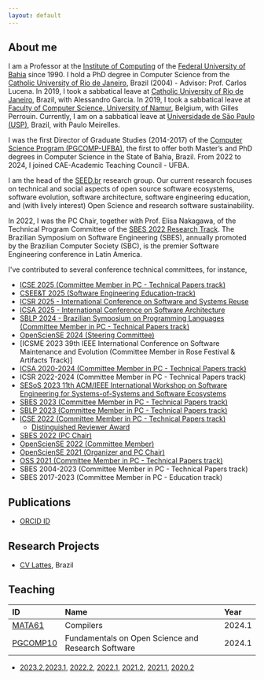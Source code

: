 ```yaml
---
layout: default
---
```


## About me 

I am a Professor at the [Institute of Computing](https://computacao.ufba.br/) 
of the [Federal University of Bahia](https://ufba.br/) since 1990. 
I hold a PhD degree in Computer Science from the [Catholic University of Rio de Janeiro](http://www.inf.puc-rio.br), Brazil (2004) - Advisor: Prof. Carlos Lucena. 
In 2019, I took a sabbatical leave at [Catholic University of Rio de Janeiro](http://www.inf.puc-rio.br), Brazil, with Alessandro Garcia.
In 2019, I took a sabbatical leave at [Faculty of Computer Science, University of Namur](https://directory.unamur.be/entities/inf), Belgium, with Gilles Perrouin.
Currently, I am on a sabbatical leave at [Universidade de São Paulo (USP)](https://www5.usp.br), Brazil, with Paulo Meirelles.

I was the first Director of Graduate Studies (2014-2017) of the 
[Computer Science Program (PGCOMP-UFBA)](https://computacao.ufba.br/pt-br/programa-de-pos-graduacao-em-ciencia-da-computacao), 
the first to offer both Master’s and PhD degrees in Computer Science in the State of Bahia, Brazil.
From 2022 to 2024, I joined CAE-Academic Teaching Council - UFBA.

I am the head of the [SEED.br](https://seed-br.github.io/) research group.
Our current research focuses on technical and social aspects of open source software ecosystems, software evolution, software architecture, software engineering education, and (with lively interest) Open Science and research software sustainability.

In 2022, I was the PC Chair, together with Prof. Elisa Nakagawa, of the Technical Program Committee of the [SBES 2022 Research Track](https://cbsoft2022.facom.ufu.br/sbes-pesquisa.php). The Brazilian Symposium on Software Engineering (SBES), annually promoted by the Brazilian Computer Society (SBC), is the premier Software Engineering conference in Latin America.

I've contributed to several conference technical committees, for instance, 

- [ICSE 2025 (Committee Member in PC - Technical Papers track)](https://conf.researchr.org/profile/christinavonflach)
- [CSEE&T 2025 (Software Engineering Education-track)](https://conf.researchr.org/profile/christinavonflach)
- [ICSR 2025 - International Conference on Software and Systems Reuse](https://conf.researchr.org/profile/christinavonflach)
- [ICSA 2025 - International Conference on Software Architecture](https://conf.researchr.org/profile/christinavonflach)
- [SBLP 2024 - Brazilian Symposium on Programming Languages (Committee Member in PC - Technical Papers track)](https://cbsoft.sbc.org.br/2024/sblp/?lang=en)
- [OpenScienSE 2024 (Steering Committee)](https://opensciense-org.github.io/opensciense2024/)
- [ICSME 2023 39th IEEE International Conference on Software Maintenance and Evolution (Committee Member in Rose Festival & Artifacts Track)]
- [ICSA 2020-2024 (Committee Member in PC - Technical Papers track)](https://icsa-conferences.org/series/)
- ICSR 2022-2024 (Committee Member in PC - Technical Papers track)
- [SESoS 2023 11th ACM/IEEE International Workshop on Software Engineering for Systems-of-Systems and Software Ecosystems](https://conf.researchr.org/committee/icse-2023/sesos-wdes-2023-papers-program-committee)
- [SBES 2023 (Committee Member in PC - Technical Papers track)](https://cbsoft.sbc.org.br/2023/sbes/?lang=en)
- [SBLP 2023 (Committee Member in PC - Technical Papers track)](https://cbsoft.sbc.org.br/2023/sblp/?lang=en)
- [ICSE 2022 (Committee Member in PC - Technical Papers track)](https://conf.researchr.org/profile/christinavonflach)
  + [Distinguished Reviewer Award](./assets/ICSE2022-Distinguished-Reviewer-Award.pdf)
- [SBES 2022 (PC Chair)](https://cbsoft2022.facom.ufu.br/organizacao.php)
- [OpenScienSE 2022 (Committee Member)](https://opensciense.github.io/opensciense2021/index.html)
- [OpenScienSE 2021 (Organizer and PC Chair)](https://opensciense.github.io/opensciense2021/index.html)
- [OSS 2021 (Committee Member in PC - Technical Papers track)](https://www.oss2021.org/committee/oss-2021-papers-program-committee) 
- SBES 2004-2023 (Committee Member in PC - Technical Papers track) 
- SBES 2017-2023 (Committee Member in PC - Education track)

## Publications

* [ORCID ID](https://orcid.org/0000-0001-5172-9641)

## Research Projects

* [CV Lattes](http://lattes.cnpq.br/1827829018668226), Brazil

## Teaching

| ID     | Name                                            | Year   |
|:-------|:------------------------------------------------|:-------|
|[MATA61](https://mata61-ic-ufba.github.io/)|Compilers|2024.1|
|[PGCOMP10](https://mate08-ic-ufba.github.io/)|Fundamentals on Open Science and Research Software|2024.1|

+ [2023.2](teaching/20232-teaching.md),[2023.1](teaching/20231-teaching.md), [2022.2](teaching/20222-teaching.md), [2022.1](teaching/20221-teaching.md), [2021.2](teaching/20212-teaching.md), [2021.1](teaching/20211-teaching.md), [2020.2](teaching/20202-teaching.md)
